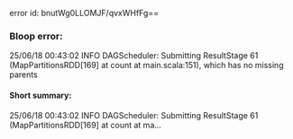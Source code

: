 error id: bnutWg0LLOMJF/qvxWHfFg==
### Bloop error:

25/06/18 00:43:02 INFO DAGScheduler: Submitting ResultStage 61 (MapPartitionsRDD[169] at count at main.scala:151), which has no missing parents
#### Short summary: 

25/06/18 00:43:02 INFO DAGScheduler: Submitting ResultStage 61 (MapPartitionsRDD[169] at count at ma...